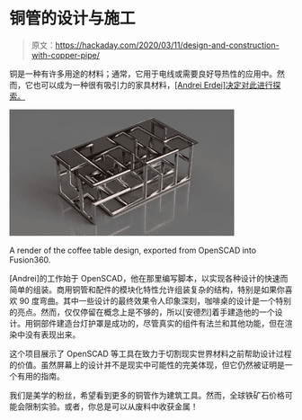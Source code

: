 # 铜管的设计与施工

> 原文：<https://hackaday.com/2020/03/11/design-and-construction-with-copper-pipe/>

铜是一种有许多用途的材料；通常，它用于电线或需要良好导热性的应用中。然而，它也可以成为一种很有吸引力的家具材料，[[Andrei Erdei]决定对此进行探索。](https://www.instructables.com/id/Easy-Designing-of-Copper-Pipe-Industrial-Style-Fur/)

![](img/097e65840e8efc87d0065ceb9a2c41b8.png)

A render of the coffee table design, exported from OpenSCAD into Fusion360.

[Andrei]的工作始于 OpenSCAD，他在那里编写脚本，以实现各种设计的快速而简单的组装。商用铜管和配件的模块化特性允许组装复杂的结构，特别是如果你喜欢 90 度弯曲。其中一些设计的最终效果令人印象深刻，咖啡桌的设计是一个特别的亮点。然而，仅仅停留在概念上是不够的，所以[安德烈]着手建造他的一个设计。用铜部件建造台灯护罩是成功的，尽管真实的组件有法兰和其他功能，但在渲染中没有表现出来。

这个项目展示了 OpenSCAD 等工具在致力于切割现实世界材料之前帮助设计过程的价值。虽然屏幕上的设计并不是现实中可能性的完美体现，但它仍然被证明是一个有用的指南。

我们是美学的粉丝，希望看到更多的铜管作为建筑工具。然而，全球铁矿石价格可能会限制实验。或者，你总是可以从废料中收获金属！